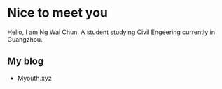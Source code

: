 # Nice to meet you
Hello, I am Ng Wai Chun. A student studying Civil Engeering currently in Guangzhou.

## My blog
- Myouth.xyz

